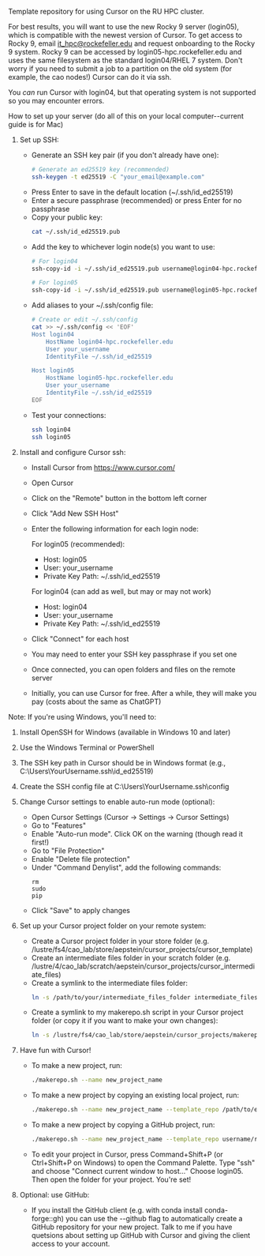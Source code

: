 Template repository for using Cursor on the RU HPC cluster.

For best results, you will want to use the new Rocky 9 server (login05), which is compatible with the newest version of Cursor. To get access to Rocky 9, email it_hpc@rockefeller.edu and request onboarding to the Rocky 9 system. Rocky 9 can be accessed by login05-hpc.rockefeller.edu and uses the same filesystem as the standard login04/RHEL 7 system. Don't worry if you need to submit a job to a partition on the old system (for example, the cao nodes!) Cursor can do it via ssh.

You *can* run Cursor with login04, but that operating system is not supported so you may encounter errors.

How to set up your server (do all of this on your local computer--current guide is for Mac)

1. Set up SSH:
    - Generate an SSH key pair (if you don't already have one):
        ```bash
        # Generate an ed25519 key (recommended)
        ssh-keygen -t ed25519 -C "your_email@example.com"
        ```
    - Press Enter to save in the default location (~/.ssh/id_ed25519)
    - Enter a secure passphrase (recommended) or press Enter for no passphrase
    - Copy your public key:
        ```bash
        cat ~/.ssh/id_ed25519.pub
        ```
    - Add the key to whichever login node(s) you want to use:
        ```bash
        # For login04
        ssh-copy-id -i ~/.ssh/id_ed25519.pub username@login04-hpc.rockefeller.edu
        
        # For login05
        ssh-copy-id -i ~/.ssh/id_ed25519.pub username@login05-hpc.rockefeller.edu
        ```
    - Add aliases to your ~/.ssh/config file:
        ```bash
        # Create or edit ~/.ssh/config
        cat >> ~/.ssh/config << 'EOF'
        Host login04
            HostName login04-hpc.rockefeller.edu
            User your_username
            IdentityFile ~/.ssh/id_ed25519
        
        Host login05
            HostName login05-hpc.rockefeller.edu
            User your_username
            IdentityFile ~/.ssh/id_ed25519
        EOF
        ```
    - Test your connections:
        ```bash
        ssh login04
        ssh login05
        ```

2. Install and configure Cursor ssh:
    - Install Cursor from https://www.cursor.com/
    - Open Cursor
    - Click on the "Remote" button in the bottom left corner
    - Click "Add New SSH Host"
    - Enter the following information for each login node:
        
        For login05 (recommended):
        - Host: login05
        - User: your_username
        - Private Key Path: ~/.ssh/id_ed25519
        
        For login04 (can add as well, but may or may not work)
        - Host: login04
        - User: your_username
        - Private Key Path: ~/.ssh/id_ed25519
    
    - Click "Connect" for each host
    - You may need to enter your SSH key passphrase if you set one
    - Once connected, you can open folders and files on the remote server
    - Initially, you can use Cursor for free. After a while, they will make you pay (costs about the same as ChatGPT)

Note: If you're using Windows, you'll need to:
1. Install OpenSSH for Windows (available in Windows 10 and later)
2. Use the Windows Terminal or PowerShell
3. The SSH key path in Cursor should be in Windows format (e.g., C:\Users\YourUsername\.ssh\id_ed25519)
4. Create the SSH config file at C:\Users\YourUsername\.ssh\config

3. Change Cursor settings to enable auto-run mode (optional):
    - Open Cursor Settings (Cursor -> Settings -> Cursor Settings)
    - Go to "Features"
    - Enable "Auto-run mode". Click OK on the warning (though read it first!)
    - Go to "File Protection"
    - Enable "Delete file protection"
    - Under "Command Denylist", add the following commands:
        ```
        rm
        sudo
        pip
        ```
    - Click "Save" to apply changes

4. Set up your Cursor project folder on your remote system:
    - Create a Cursor project folder in your store folder (e.g. /lustre/fs4/cao_lab/store/aepstein/cursor_projects/cursor_template)
    - Create an intermediate files folder in your scratch folder (e.g. /lustre/4/cao_lab/scratch/aepstein/cursor_projects/cursor_intermediate_files)
    - Create a symlink to the intermediate files folder:
        ```bash
        ln -s /path/to/your/intermediate_files_folder intermediate_files
        ```
    - Create a symlink to my makerepo.sh script in your Cursor project folder (or copy it if you want to make your own changes):
        ```bash
        ln -s /lustre/fs4/cao_lab/store/aepstein/cursor_projects/makerepo.sh makerepo.sh
        ```

5. Have fun with Cursor!
    - To make a new project, run:
        ```bash
        ./makerepo.sh --name new_project_name
        ```
    - To make a new project by copying an existing local project, run:
        ```bash
        ./makerepo.sh --name new_project_name --template_repo /path/to/existing/repo
        ```
    - To make a new project by copying a GitHub project, run:
        ```bash
        ./makerepo.sh --name new_project_name --template_repo username/repo
        ```
    - To edit your project in Cursor, press Command+Shift+P (or Ctrl+Shift+P on Windows) to open the Command Palette. Type "ssh" and choose "Connect current window to host..." Choose login05. Then open the folder for your project. You're set!

6. Optional: use GitHub:
    - If you install the GitHub client (e.g. with conda install conda-forge::gh) you can use the --github flag to automatically create a GitHub repository for your new project. Talk to me if you have quetsions about setting up GitHub with Cursor and giving the client access to your account. 